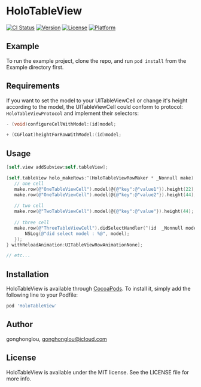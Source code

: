 # HoloTableView

[![CI Status](https://img.shields.io/travis/gonghonglou/HoloTableView.svg?style=flat)](https://travis-ci.org/gonghonglou/HoloTableView)
[![Version](https://img.shields.io/cocoapods/v/HoloTableView.svg?style=flat)](https://cocoapods.org/pods/HoloTableView)
[![License](https://img.shields.io/cocoapods/l/HoloTableView.svg?style=flat)](https://cocoapods.org/pods/HoloTableView)
[![Platform](https://img.shields.io/cocoapods/p/HoloTableView.svg?style=flat)](https://cocoapods.org/pods/HoloTableView)

## Example

To run the example project, clone the repo, and run `pod install` from the Example directory first.

## Requirements

If you want to set the model to your UITableViewCell or change it's height according to the model, the UITableViewCell could conform to protocol: `HoloTableViewProtocol` and implement their selectors: 

```objective-c
- (void)configureCellWithModel:(id)model;

+ (CGFloat)heightForRowWithModel:(id)model;
```

## Usage

```objective-c
[self.view addSubview:self.tableView];

[self.tableView holo_makeRows:^(HoloTableViewRowMaker * _Nonnull make) {
   // one cell
   make.row(@"OneTableViewCell").model(@{@"key":@"value1"}).height(22);
   make.row(@"OneTableViewCell").model(@{@"key":@"value2"}).height(44);
   
   // two cell
   make.row(@"TwoTableViewCell").model(@{@"key":@"value"}).height(44);
   
   // three cell
   make.row(@"ThreeTableViewCell").didSelectHandler(^(id  _Nonnull model) {
       NSLog(@"did select model : %@", model);
   });
} withReloadAnimation:UITableViewRowAnimationNone];

// etc...
```

## Installation

HoloTableView is available through [CocoaPods](https://cocoapods.org). To install
it, simply add the following line to your Podfile:

```ruby
pod 'HoloTableView'
```

## Author

gonghonglou, gonghonglou@icloud.com

## License

HoloTableView is available under the MIT license. See the LICENSE file for more info.


